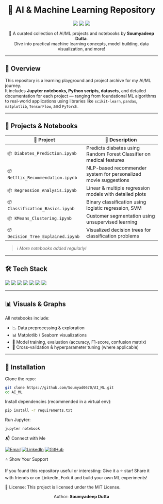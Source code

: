 <h1 align="center">🤖 AI & Machine Learning Repository</h1>

<p align="center">
  <img src="https://img.shields.io/github/languages/top/Soumyad0670/AI_ML?color=blue&style=flat-square"/>
  <img src="https://img.shields.io/github/stars/Soumyad0670/AI_ML?style=social"/>
  <img src="https://img.shields.io/github/forks/Soumyad0670/AI_ML?style=social"/>
</p>

<p align="center">
  🧠 A curated collection of AI/ML projects and notebooks by <strong>Soumyadeep Dutta</strong>.<br>
  Dive into practical machine learning concepts, model building, data visualization, and more!
</p>

---

## 📘 Overview

This repository is a learning playground and project archive for my AI/ML journey.  
It includes **Jupyter notebooks, Python scripts, datasets**, and detailed documentation for each project — ranging from foundational ML algorithms to real-world applications using libraries like `scikit-learn`, `pandas`, `matplotlib`, `TensorFlow`, and `PyTorch`.

---

## 🚀 Projects & Notebooks

| 📂 Project | 🧠 Description |
|-----------|----------------|
| `📦 Diabetes_Prediction.ipynb` | Predicts diabetes using Random Forest Classifier on medical features |
| `📦 Netflix_Recommendation.ipynb` | NLP-based recommender system for personalized movie suggestions |
| `📦 Regression_Analysis.ipynb` | Linear & multiple regression models with detailed plots |
| `📦 Classification_Basics.ipynb` | Binary classification using logistic regression, SVM |
| `📦 KMeans_Clustering.ipynb` | Customer segmentation using unsupervised learning |
| `📦 Decision_Tree_Explained.ipynb` | Visualized decision trees for classification problems |

> ℹ️ *More notebooks added regularly!*

---

## 🛠️ Tech Stack

<p align="left">
  <img src="https://img.shields.io/badge/Python-3.x-blue?style=flat-square&logo=python"/>
  <img src="https://img.shields.io/badge/Jupyter-Notebook-orange?style=flat-square&logo=jupyter"/>
  <img src="https://img.shields.io/badge/Numpy-grey?style=flat-square&logo=numpy"/>
  <img src="https://img.shields.io/badge/Pandas-grey?style=flat-square&logo=pandas"/>
  <img src="https://img.shields.io/badge/Scikit--Learn-yellow?style=flat-square&logo=scikit-learn"/>
  <img src="https://img.shields.io/badge/TensorFlow-orange?style=flat-square&logo=tensorflow"/>
  <img src="https://img.shields.io/badge/PyTorch-red?style=flat-square&logo=pytorch"/>
</p>

---

## 📊 Visuals & Graphs

All notebooks include:
- 📉 Data preprocessing & exploration
- 📊 Matplotlib / Seaborn visualizations
- 🧩 Model training, evaluation (accuracy, F1-score, confusion matrix)
- 🔁 Cross-validation & hyperparameter tuning (where applicable)

---

## 🧪 Installation

Clone the repo:
```bash
git clone https://github.com/Soumyad0670/AI_ML.git
cd AI_ML
```
Install dependencies (recommended in a virtual env):

```bash
pip install -r requirements.txt
```

Run Jupyter:

```bash
jupyter notebook
```

📬 Connect with Me
<p align="left"> <a href="mailto:soumyadeepdutta0670@gmail.com"><img src="https://img.shields.io/badge/Gmail-D14836?style=for-the-badge&logo=gmail&logoColor=white" alt="Email" /></a> <a href="https://www.linkedin.com/in/soumyadeep-dutta-609b66334"><img src="https://img.shields.io/badge/LinkedIn-blue?style=for-the-badge&logo=linkedin&logoColor=white" alt="LinkedIn" /></a> <a href="https://github.com/Soumyad0670"><img src="https://img.shields.io/badge/GitHub-100000?style=for-the-badge&logo=github&logoColor=white" alt="GitHub" /></a> </p>

⭐️ Show Your Support

If you found this repository useful or interesting:
Give it a ⭐️ star! Share it with friends or on LinkedIn, Fork it and build your own ML experiments!

📄 License:
This project is licensed under the MIT License.

<p align="center"> Author: <strong>Soumyadeep Dutta</strong> </p>
